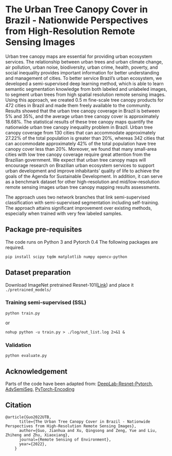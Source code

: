 # The Urban Tree Canopy Cover in Brazil - Nationwide Perspectives from High-Resolution Remote Sensing Images



Urban tree canopy maps are essential for providing urban ecosystem services. The relationship between urban
trees and urban climate change, air pollution, urban noise, biodiversity, urban crime, health, poverty, 
and social inequality provides important information for better understanding and management of cities. To better service Brazil’s
urban ecosystem, we developed a semi-supervised deep learning method, which is able to learn semantic segmentation 
knowledge from both labeled and unlabeled images, to segment urban trees from high spatial resolution remote
sensing images. Using this approach, we created 0.5 m fine-scale tree canopy products for 472 cities in Brazil and
made them freely available to the community. Results showed that the urban tree canopy coverage in Brazil is between
5% and 35%, and the average urban tree canopy cover is approximately 18.68%. The statistical results of these tree
canopy maps quantify the nationwide urban tree canopy inequality problem in Brazil. Urban tree canopy coverage
from 130 cities that can accommodate approximately 27.22% of the total population is greater than 20%, whereas 342
cities that can accommodate approximately 42% of the total population have tree canopy cover less than 20%. 
Moreover, we found that many small-area cities with low tree canopy coverage require great attention from the Brazilian
government. We expect that urban tree canopy maps will encourage research on Brazilian urban ecosystem services
to support urban development and improve inhabitants’ quality of life to achieve the goals of the Agenda for Sustainable Development. 
In addition, it can serve as a benchmark dataset for other high-resolution and mid/low-resolution
remote sensing images urban tree canopy mapping results assessments.

The approach uses two network branches that link semi-supervised classification with semi-supervised segmentation including self-training. The approach attains significant improvement over existing methods, especially when trained with very few labeled samples.

## Package pre-requisites
The code runs on Python 3 and Pytorch 0.4 The following packages are required. 

```
pip install scipy tqdm matplotlib numpy opencv-python
```

## Dataset preparation

Download ImageNet pretrained Resnet-101([Link](https://download.pytorch.org/models/resnet101-5d3b4d8f.pth)) and place it ```./pretrained_models/```

### Training semi-supervised (SSL)
```
python train.py   
```
or
```
nohup python -u train.py > ./log/out_list.log 2>&1 &
``` 
### Validation 
```
python evaluate.py
```

## Acknowledgement

Parts of the code have been adapted from: 
[DeepLab-Resnet-Pytorch](https://github.com/speedinghzl/Pytorch-Deeplab), [AdvSemiSeg](https://github.com/hfslyc/AdvSemiSeg), [PyTorch-Encoding](https://github.com/zhanghang1989/PyTorch-Encoding)


## Citation
```
@article{Guo2022UTB,
      title={The Urban Tree Canopy Cover in Brazil - Nationwide Perspectives from High-Resolution Remote Sensing Images},
      author={Guo, Jianhua and Xu, Qingsong and Zeng, Yue and Liu, Zhiheng and Zhu, Xiaoxiang},
      journal={Remote Sensing of Environment},
      year={2022},
    }
```

